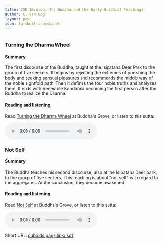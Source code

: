 ```yaml
---
title: ISD 1&colon; The Buddha and the Early Buddhist Teachings
author: C. van Gog
layout: post
icon: fa-skull-crossbones
---
```


<span class="image left"><img src="{{ 'assets/images/deer.jpg' | relative_url }}" alt="" /></span>

<p><h3>Turning the Dharma Wheel</h3></p>

<p><h4>Summary</h4></p>
<p>The first discourse of the Buddha, taught at the Isipatana Deer Park to the group of five seekers. It begins by rejecting the extremes of punishing the body and seeking sensual pleasures and recommends the middle way of the noble eightfold path. Then it defines the four noble truths and analyzes them. It ends with Venerable Kondañña becoming the first person after the Buddha to realize the Dharma.</p>

<p><h4>Reading and listening</h4></p>
<p>Read <a href="https://sites.google.com/view/buddhasgrove/suttas/turning-the-dharma-wheel">Turning the Dharma Wheel</a> at Buddha's Grove, or listen to this sutta:</p>

<p><audio controls>
  <source src="{{ 'assets/audio/turning.mp3' | relative_url }}" type="audio/mp3">
Your browswer doesn't support the audio element. 
</audio></p>

<p><h3>Not Self</h3></p>

<p><h4>Summary</h4></p>
<p>The Buddha teaches his second discourse, also at the Isipatana Deer park, to the group of five seekers. This teaching is about "not self" with regard to the aggregates. At the conclusion, they become awakened.</p>

<p><h4>Reading and listening</h4></p>
<p>Read <a href="https://sites.google.com/view/buddhasgrove/suttas/not-self">Not Self</a> at Buddha's Grove, or listen to this sutta:</p>

<p><audio controls>
  <source src="{{ 'assets/audio/not-self.mp3' | relative_url }}" type="audio/mp3">
Your browswer doesn't support the audio element. 
</audio></p>

<p>Short URL: <a href="https://cuboids.page.link/isd1">cuboids.page.link/isd1</a></p> 
